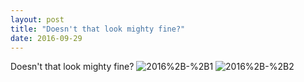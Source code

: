 ```yaml
---
layout: post
title: "Doesn't that look mighty fine?"
date: 2016-09-29 
---
```

Doesn&#39;t that look mighty fine?﻿
![2016%2B-%2B1](/k100-project/Photos/29-09-2016/2016%2B-%2B1)
![2016%2B-%2B2](/k100-project/Photos/29-09-2016/2016%2B-%2B2)